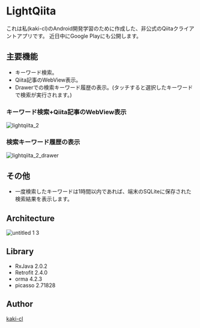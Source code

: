 # LightQiita
これは私(kaki-cl)のAndroid開発学習のために作成した、非公式のQiitaクライアントアプリです。
近日中にGoogle Playにも公開します。

## 主要機能
- キーワード検索。
- Qiita記事のWebView表示。
- Drawerでの検索キーワード履歴の表示。(タッチすると選択したキーワードで検索が実行されます。)

### キーワード検索+Qiita記事のWebView表示
![lightqiita_2](https://user-images.githubusercontent.com/23579885/38480022-eea7aa5a-3bfd-11e8-8a91-f0fb50538280.gif)

### 検索キーワード履歴の表示
![lightqiita_2_drawer](https://user-images.githubusercontent.com/23579885/38480019-eae14584-3bfd-11e8-8eea-fb181d7e243c.gif)


## その他
- 一度検索したキーワードは1時間以内であれば、端末のSQLiteに保存された検索結果を表示します。

## Architecture 
![untitled 1 3](https://user-images.githubusercontent.com/23579885/38497797-35f4fb3a-3c3d-11e8-8164-8a7613bba70a.png)



## Library
- RxJava 2.0.2
- Retrofit 2.4.0
- orma 4.2.3
- picasso 2.71828

## Author

[kaki-cl](https://github.com/kaki-cl)
